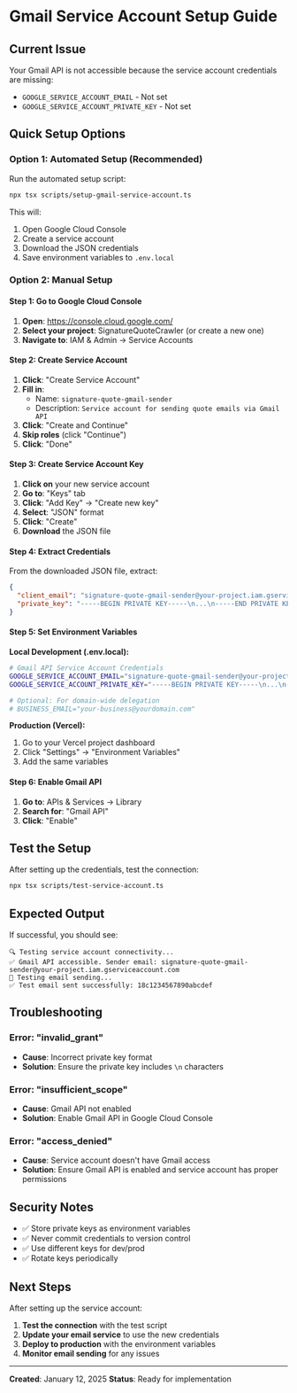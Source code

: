 # Gmail Service Account Setup Guide

## Current Issue
Your Gmail API is not accessible because the service account credentials are missing:
- `GOOGLE_SERVICE_ACCOUNT_EMAIL` - Not set
- `GOOGLE_SERVICE_ACCOUNT_PRIVATE_KEY` - Not set

## Quick Setup Options

### Option 1: Automated Setup (Recommended)

Run the automated setup script:

```bash
npx tsx scripts/setup-gmail-service-account.ts
```

This will:
1. Open Google Cloud Console
2. Create a service account
3. Download the JSON credentials
4. Save environment variables to `.env.local`

### Option 2: Manual Setup

#### Step 1: Go to Google Cloud Console

1. **Open**: https://console.cloud.google.com/
2. **Select your project**: SignatureQuoteCrawler (or create a new one)
3. **Navigate to**: IAM & Admin → Service Accounts

#### Step 2: Create Service Account

1. **Click**: "Create Service Account"
2. **Fill in**:
   - Name: `signature-quote-gmail-sender`
   - Description: `Service account for sending quote emails via Gmail API`
3. **Click**: "Create and Continue"
4. **Skip roles** (click "Continue")
5. **Click**: "Done"

#### Step 3: Create Service Account Key

1. **Click on** your new service account
2. **Go to**: "Keys" tab
3. **Click**: "Add Key" → "Create new key"
4. **Select**: "JSON" format
5. **Click**: "Create"
6. **Download** the JSON file

#### Step 4: Extract Credentials

From the downloaded JSON file, extract:

```json
{
  "client_email": "signature-quote-gmail-sender@your-project.iam.gserviceaccount.com",
  "private_key": "-----BEGIN PRIVATE KEY-----\n...\n-----END PRIVATE KEY-----"
}
```

#### Step 5: Set Environment Variables

**Local Development (.env.local):**
```bash
# Gmail API Service Account Credentials
GOOGLE_SERVICE_ACCOUNT_EMAIL="signature-quote-gmail-sender@your-project.iam.gserviceaccount.com"
GOOGLE_SERVICE_ACCOUNT_PRIVATE_KEY="-----BEGIN PRIVATE KEY-----\n...\n-----END PRIVATE KEY-----"

# Optional: For domain-wide delegation
# BUSINESS_EMAIL="your-business@yourdomain.com"
```

**Production (Vercel):**
1. Go to your Vercel project dashboard
2. Click "Settings" → "Environment Variables"
3. Add the same variables

#### Step 6: Enable Gmail API

1. **Go to**: APIs & Services → Library
2. **Search for**: "Gmail API"
3. **Click**: "Enable"

## Test the Setup

After setting up the credentials, test the connection:

```bash
npx tsx scripts/test-service-account.ts
```

## Expected Output

If successful, you should see:
```
🔍 Testing service account connectivity...
✅ Gmail API accessible. Sender email: signature-quote-gmail-sender@your-project.iam.gserviceaccount.com
📧 Testing email sending...
✅ Test email sent successfully: 18c1234567890abcdef
```

## Troubleshooting

### Error: "invalid_grant"
- **Cause**: Incorrect private key format
- **Solution**: Ensure the private key includes `\n` characters

### Error: "insufficient_scope"
- **Cause**: Gmail API not enabled
- **Solution**: Enable Gmail API in Google Cloud Console

### Error: "access_denied"
- **Cause**: Service account doesn't have Gmail access
- **Solution**: Ensure Gmail API is enabled and service account has proper permissions

## Security Notes

- ✅ Store private keys as environment variables
- ✅ Never commit credentials to version control
- ✅ Use different keys for dev/prod
- ✅ Rotate keys periodically

## Next Steps

After setting up the service account:

1. **Test the connection** with the test script
2. **Update your email service** to use the new credentials
3. **Deploy to production** with the environment variables
4. **Monitor email sending** for any issues

---

**Created**: January 12, 2025
**Status**: Ready for implementation
